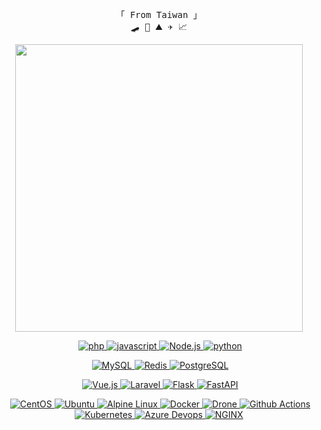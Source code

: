 <p align="center">
  <!-- Organisation  -->
  <samp>
    「 From Taiwan 」
    <br />
    🛹 🌊 ⛰ ✈️ 📈
    <br />
  </samp>
</p>
<p align="center">
  <img
    width="460"
    src="https://github-readme-stats.vercel.app/api?username=whchi&show_icons=true&theme=calm"
  />
</p>
<p align="center">
  <a href="https://github.com/whchi?tab=repositories" target="_blank"
    ><img
      alt=""
      src="https://img.shields.io/badge/-/home/whchi/code$-000000?style=flat-square&logo=Plex&logoColor=white"
  /></a>
  <a href="https://github.com/whchi?tab=repositories" target="_blank"
    ><img
      alt="php"
      src="https://img.shields.io/badge/-php-777BB4?style=flat-square&logo=Php&logoColor=white"
    />
  </a>
  <a href="https://github.com/whchi?tab=repositories" target="_blank"
    ><img
      alt="javascript"
      src="https://img.shields.io/badge/-JavaScript-F7DF1E?style=flat-square&logo=Javascript&logoColor=white"
    />
  </a>
  <a href="https://github.com/whchi?tab=repositories" target="_blank"
    ><img
      alt="Node.js"
      src="https://img.shields.io/badge/-Node.js-339933?style=flat-square&logo=Node.js&logoColor=white"
    />
  </a>
  <a href="https://github.com/whchi?tab=repositories" target="_blank"
    ><img
      alt="python"
      src="https://img.shields.io/badge/-Python-3776AB?style=flat-square&logo=Python&logoColor=white"
    />
  </a>
</p>
<p align="center">
  <a href="https://github.com/whchi?tab=repositories" target="_blank"
    ><img
      alt=""
      src="https://img.shields.io/badge/-/home/whchi/database$-000000?style=flat-square&logo=Plex&logoColor=white"
  /></a>
  <a href="https://github.com/whchi?tab=repositories" target="_blank"
    ><img
      alt="MySQL"
      src="https://img.shields.io/badge/-MySQL-4479A1?style=flat-square&logo=MySQL&logoColor=white"
    />
  </a>
  <a href="https://github.com/whchi?tab=repositories" target="_blank"
    ><img
      alt="Redis"
      src="https://img.shields.io/badge/-Redis-DC382D?style=flat-square&logo=Redis&logoColor=white"
    />
  </a>
  <a href="https://github.com/whchi?tab=repositories" target="_blank"
    ><img
      alt="PostgreSQL"
      src="https://img.shields.io/badge/-PostgreSQL-4169E1?style=flat-square&logo=PostgreSQL&logoColor=white"
    />
  </a>
</p>
<p align="center">
  <a href="https://github.com/whchi?tab=repositories" target="_blank"
    ><img
      alt=""
      src="https://img.shields.io/badge/-/home/whchi/framework$-000000?style=flat-square&logo=Plex&logoColor=white"
  /></a>
  <a href="https://github.com/whchi?tab=repositories" target="_blank"
    ><img
      alt="Vue.js"
      src="https://img.shields.io/badge/-Vue.js-4FC08D?style=flat-square&logo=Vue.js&logoColor=white"
    />
  </a>
  <a href="https://github.com/whchi?tab=repositories" target="_blank"
    ><img
      alt="Laravel"
      src="https://img.shields.io/badge/-Laravel-FF2D20?style=flat-square&logo=Laravel&logoColor=white"
    />
  </a>
  <a href="https://github.com/whchi?tab=repositories" target="_blank"
    ><img
      alt="Flask"
      src="https://img.shields.io/badge/-Flask-000000?style=flat-square&logo=Flask&logoColor=white"
    />
  </a>
  <a href="https://github.com/whchi?tab=repositories" target="_blank"
    ><img
      alt="FastAPI"
      src="https://img.shields.io/badge/-FastAPI-009688?style=flat-square&logo=FastAPI&logoColor=white"
    />
  </a>
</p>

<p align="center">
  <a href="https://github.com/whchi?tab=repositories" target="_blank"
    ><img
      alt=""
      src="https://img.shields.io/badge/-/home/whchi/devops$-000000?style=flat-square&logo=Plex&logoColor=white"
  /></a>
  <a href="https://github.com/whchi?tab=repositories" target="_blank"
    ><img
      alt="CentOS"
      src="https://img.shields.io/badge/-CentOS-262577?style=flat-square&logo=CentOS&logoColor=white"
    />
  </a>
  <a href="https://github.com/whchi?tab=repositories" target="_blank"
    ><img
      alt="Ubuntu"
      src="https://img.shields.io/badge/-Ubuntu-E95420?style=flat-square&logo=Ubuntu&logoColor=white"
    />
  </a>
  <a href="https://github.com/whchi?tab=repositories" target="_blank"
    ><img
      alt="Alpine Linux"
      src="https://img.shields.io/badge/-Alpine%20Linux-0D597F?style=flat-square&logo=Alpine%20Linux&logoColor=white"
    />
  </a>
  <a href="https://github.com/whchi?tab=repositories" target="_blank"
    ><img
      alt="Docker"
      src="https://img.shields.io/badge/-Docker-2496ED?style=flat-square&logo=Docker&logoColor=white"
    />
  </a>
  <a href="https://github.com/whchi?tab=repositories" target="_blank"
    ><img
      alt="Drone"
      src="https://img.shields.io/badge/-Drone-212121?style=flat-square&logo=Drone&logoColor=white"
    />
  </a>
  <a href="https://github.com/whchi?tab=repositories" target="_blank"
    ><img
      alt="Github Actions"
      src="https://img.shields.io/badge/-Github%20Actions-2088FF?style=flat-square&logo=Github%20Actions&logoColor=white"
    />
  </a>
  <a href="https://github.com/whchi?tab=repositories" target="_blank"
    ><img
      alt="Kubernetes"
      src="https://img.shields.io/badge/-Kubernetes-326CE5?style=flat-square&logo=Kubernetes&logoColor=white"
    />
  </a>
  <a href="https://github.com/whchi?tab=repositories" target="_blank"
    ><img
      alt="Azure Devops"
      src="https://img.shields.io/badge/-Azure%20Devops-0078D7?style=flat-square&logo=Azure%20Devops&logoColor=white"
    />
  </a>
  <a href="https://github.com/whchi?tab=repositories" target="_blank"
    ><img
      alt="NGINX"
      src="https://img.shields.io/badge/-NGINX-009639?style=flat-square&logo=NGINX&logoColor=white"
    />
  </a>
</p>
